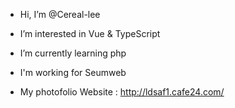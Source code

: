 -  Hi, I’m @Cereal-lee
-  I’m interested in Vue & TypeScript
-  I’m currently learning php
-  I'm working for Seumweb

-  My photofolio Website : http://ldsaf1.cafe24.com/

<!---
Cereal-lee/Cereal-lee is a ✨ special ✨ repository because its `README.md` (this file) appears on your GitHub profile.
You can click the Preview link to take a look at your changes.
--->
